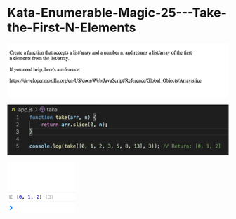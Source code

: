 # Kata-Enumerable-Magic-25---Take-the-First-N-Elements

![screen image](pic.png)

![code image](code.png)

![console image](con.png)